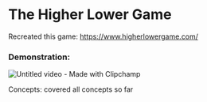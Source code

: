 # The Higher Lower Game

Recreated this game: https://www.higherlowergame.com/

### Demonstration:
![Untitled video - Made with Clipchamp](https://github.com/rheamall/100-days-of-code-challenge/assets/165444162/9662f21b-2a53-4ca7-86c1-1c5f58473272)

Concepts: covered all concepts so far
